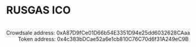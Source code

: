# RUSGAS ICO
<br>
Crowdsale address: 0xA87D9fCe01D66b54E3351D94e25dd6032628CAaa
<br>&nbsp;&nbsp;&nbsp;&nbsp;&nbsp;&nbsp;&nbsp; Token address: 0x4c383bDCae52a6e1cb810C76C70d6f31A249eC9B
